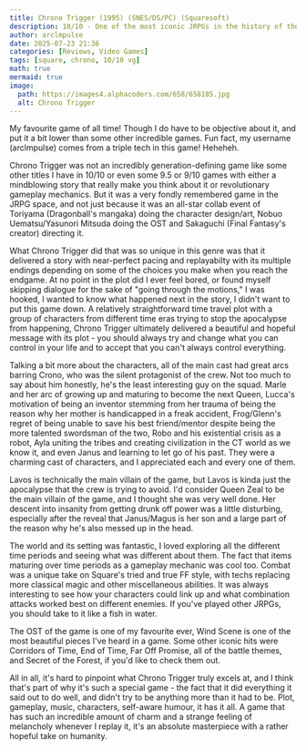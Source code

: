 ```yaml
---
title: Chrono Trigger (1995) (SNES/DS/PC) (Squaresoft)
description: 10/10 - One of the most iconic JRPGs in the history of the genre.
author: arclmpulse
date: 2025-07-23 21:36
categories: [Reviews, Video Games]
tags: [square, chrono, 10/10 vg]
math: true
mermaid: true
image:
  path: https://images4.alphacoders.com/658/658185.jpg
  alt: Chrono Trigger
---
```


My favourite game of all time! Though I do have to be objective about it, and put it a bit lower than some other incredible games. Fun fact, my username (arclmpulse) comes from a triple tech in this game! Heheheh.

Chrono Trigger was not an incredibly generation-defining game like some other titles I have in 10/10 or even some 9.5 or 9/10 games with either a mindblowing story that really make you think about it or revolutionary gameplay mechanics. But it was a very fondly remembered game in the JRPG space, and not just because it was an all-star collab event of Toriyama (Dragonball's mangaka) doing the character design/art, Nobuo Uematsu/Yasunori Mitsuda doing the OST and Sakaguchi (Final Fantasy's creator) directing it.

What Chrono Trigger did that was so unique in this genre was that it delivered a story with near-perfect pacing and replayabilty with its multiple endings depending on some of the choices you make when you reach the endgame. At no point in the plot did I ever feel bored, or found myself skipping dialogue for the sake of "going through the motions," I was hooked, I wanted to know what happened next in the story, I didn't want to put this game down. A relatively straightforward time travel plot with a group of characters from different time eras trying to stop the apocalypse from happening, Chrono Trigger ultimately delivered a beautiful and hopeful message with its plot - you should always try and change what you can control in your life and to accept that you can't always control everything.

Talking a bit more about the characters, all of the main cast had great arcs barring Crono, who was the silent protagonist of the crew. Not too much to say about him honestly, he's the least interesting guy on the squad. Marle and her arc of growing up and maturing to become the next Queen, Lucca's motivation of being an inventor stemming from her trauma of being the reason why her mother is handicapped in a freak accident, Frog/Glenn's regret of being unable to save his best friend/mentor despite being the more talented swordsman of the two, Robo and his existential crisis as a robot, Ayla uniting the tribes and creating civilization in the CT world as we know it, and even Janus and learning to let go of his past. They were a charming cast of characters, and I appreciated each and every one of them.

Lavos is technically the main villain of the game, but Lavos is kinda just the apocalypse that the crew is trying to avoid. I'd consider Queen Zeal to be the main villain of the game, and I thought she was very well done. Her descent into insanity from getting drunk off power was a little disturbing, especially after the reveal that Janus/Magus is her son and a large part of the reason why he's also messed up in the head.

The world and its setting was fantastic, I loved exploring all the different time periods and seeing what was different about them. The fact that items maturing over time periods as a gameplay mechanic was cool too. Combat was a unique take on Square's tried and true FF style, with techs replacing more classical magic and other miscellaneous abilities. It was always interesting to see how your characters could link up and what combination attacks worked best on different enemies. If you've played other JRPGs, you should take to it like a fish in water.

The OST of the game is one of my favourite ever, Wind Scene is one of the most beautiful pieces I've heard in a game. Some other iconic hits were Corridors of Time, End of Time, Far Off Promise, all of the battle themes, and Secret of the Forest, if you'd like to check them out.

All in all, it's hard to pinpoint what Chrono Trigger truly excels at, and I think that's part of why it's such a special game - the fact that it did everything it said out to do well, and didn't try to be anything more than it had to be. Plot, gameplay, music, characters, self-aware humour, it has it all. A game that has such an incredible amount of charm and a strange feeling of melancholy whenever I replay it, it's an absolute masterpiece with a rather hopeful take on humanity.

